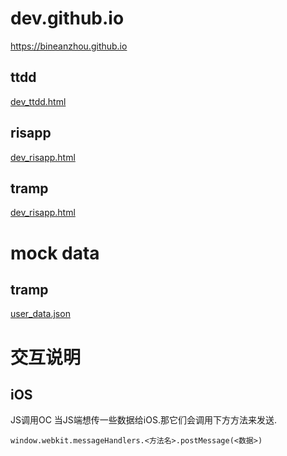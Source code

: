 # dev.github.io
https://bineanzhou.github.io
## ttdd
[dev_ttdd.html](https://bineanzhou.github.io/dev.github.io/dev_ttdd.html)
## risapp
[dev_risapp.html](https://bineanzhou.github.io/dev.github.io/dev_risapp.html)
## tramp
[dev_risapp.html](https://bineanzhou.github.io/dev.github.io/dev_tramp.html)

# mock data
## tramp
[user_data.json](https://bineanzhou.github.io/dev.github.io/data/tramp_data/user_data.json)

# 交互说明
## iOS
JS调用OC
当JS端想传一些数据给iOS.那它们会调用下方方法来发送.

```
window.webkit.messageHandlers.<方法名>.postMessage(<数据>)
```

